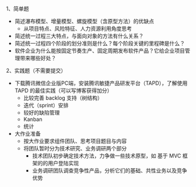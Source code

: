 1、简单题

* 简述瀑布模型、增量模型、螺旋模型（含原型方法）的优缺点
    - 从项目特点、风险特征、人力资源利用角度思考
* 简述统一过程三大特点，与面向对象的方法有什么关系？
* 简述统一过程四个阶段的划分准则是什么？每个阶段关键的里程碑是什么？
* 软件企业为什么能按固定节奏生产、固定周期发布软件产品？它给企业项目管理带来哪些好处？

2、实践题（不需要提交）

* 下载腾讯微信企业版PC端，安装腾讯敏捷产品研发平台（TAPD），了解使用 TAPD 的最佳实践（可以写博客获得加分）
    - 比较完善 backlog 支持（树结构）
    - 迭代（sprint）安排
    - 较好的缺陷管理
    - Kanban
    - 统计
* 大作业准备
    - 按大作业要求组件团队、思考项目题目与内容
    - 将团队暂时分为技术研究、业务调研两个部分
        - 技术团队初步确定技术方法，力争做一些技术原型，如 基于 MVC 框架的的用户登陆实现
        - 业务调研团队调查竞争性产品，分析它们的基础、共性业务以及竞争优势
